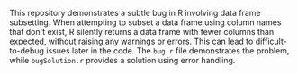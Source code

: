 This repository demonstrates a subtle bug in R involving data frame subsetting.  When attempting to subset a data frame using column names that don't exist, R silently returns a data frame with fewer columns than expected, without raising any warnings or errors.  This can lead to difficult-to-debug issues later in the code. The `bug.r` file demonstrates the problem, while `bugSolution.r` provides a solution using error handling.